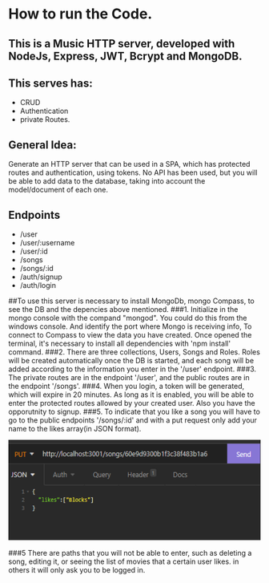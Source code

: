 # How to run the Code.

## This is a Music HTTP server, developed with NodeJs, Express, JWT, Bcrypt and MongoDB.

## This serves has:
- CRUD
- Authentication
- private Routes.

## General Idea:
Generate an HTTP server that can be used in a SPA, which has protected routes and authentication, using tokens. 
No API has been used, but you will be able to add data to the database, taking into account the model/document of each one.

## Endpoints
 - /user
 - /user/:username
 - /user/:id
 - /songs
 - /songs/:id
 - /auth/signup
 - /auth/login

##To use this server is necessary to install MongoDb, mongo Compass, to see the DB and the depencies above mentioned.
###1. Initialize in the mongo console with the compand "mongod". You could do this from the windows console. And identify the port where Mongo is receiving  info, To connect to Compass to view the data you have created. Once opened the terminal, it's necessary to install all dependencies with 'npm install' command.
###2. There are three collections, Users, Songs and Roles. Roles will be created automatically once the DB is started, and each song will be added according to the information you enter in the '/user' endpoint.
###3. The private routes are in the endpoint '/user', and the public routes are in the endpoint '/songs'.
###4. When you login, a token will be generated, which will expire in 20 minutes. As long as it is enabled, you will be able to enter the protected routes allowed by your created user. Also you have the opporutnity to signup.
###5. To indicate that you like a song you will have to go to the public endpoints '/songs/:id' and with a put request only add your name to the likes array(in JSON format). 

  <div>
  <img height="200" src="/src/Assets/Screenshot_1.png" />
  </div> 

###5 There are paths that you will not be able to enter, such as deleting a song, editing it, or seeing the list of movies that a certain user likes. in others it will only ask you to be logged in.
